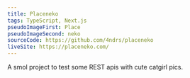 ```yaml
---
title: Placeneko
tags: TypeScript, Next.js
pseudoImageFirst: Place
pseudoImageSecond: neko
sourceCode: https://github.com/4ndrs/placeneko
liveSite: https://placeneko.com/
---
```

A smol project to test some REST apis with cute catgirl pics.
<br />
<br />
